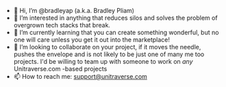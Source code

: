 - 👋 Hi, I’m @bradleyap (a.k.a. Bradley Pliam)
- 👀 I’m interested in anything that reduces silos and solves the problem of overgrown tech stacks that break.
- 🌱 I’m currently learning that you can create something wonderful, but no one will care unless you get it out into the marketplace!
- 💞️ I’m looking to collaborate on your project, if it moves the needle, pushes the envelope and is not likely to be just one of many me too projects. I'd be willing to team up with someone to work on *any* Unitraverse.com -based projects
- 📫 How to reach me: support@unitraverse.com

<!---
bradleyap/bradleyap is a ✨ special ✨ repository because its `README.md` (this file) appears on your GitHub profile.
You can click the Preview link to take a look at your changes.
--->
